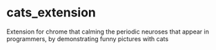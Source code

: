 # cats_extension
Extension for chrome that calming the periodic neuroses that appear in programmers, by demonstrating funny pictures with cats
